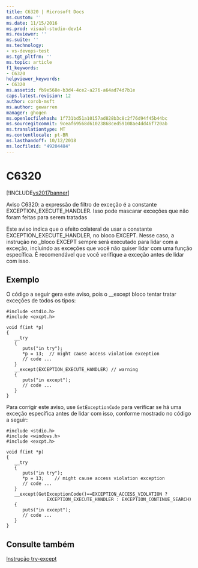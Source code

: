 ```yaml
---
title: C6320 | Microsoft Docs
ms.custom: ''
ms.date: 11/15/2016
ms.prod: visual-studio-dev14
ms.reviewer: ''
ms.suite: ''
ms.technology:
- vs-devops-test
ms.tgt_pltfrm: ''
ms.topic: article
f1_keywords:
- C6320
helpviewer_keywords:
- C6320
ms.assetid: fb9e568e-b3d4-4ce2-a276-a64ad74d7b1e
caps.latest.revision: 12
author: corob-msft
ms.author: gewarren
manager: ghogen
ms.openlocfilehash: 1f731bd51a10157ad828b3c8c2f76d94f45b44bc
ms.sourcegitcommit: 9ceaf69568d61023868ced59108ae4dd46f720ab
ms.translationtype: MT
ms.contentlocale: pt-BR
ms.lasthandoff: 10/12/2018
ms.locfileid: "49204484"
---
```

# <a name="c6320"></a>C6320
[!INCLUDE[vs2017banner](../includes/vs2017banner.md)]

Aviso C6320: a expressão de filtro de exceção é a constante EXCEPTION_EXECUTE_HANDLER. Isso pode mascarar exceções que não foram feitas para serem tratadas  
  
 Este aviso indica que o efeito colateral de usar a constante EXCEPTION_EXECUTE_HANDLER, no bloco EXCEPT. Nesse caso, a instrução no \_bloco EXCEPT sempre será executado para lidar com a exceção, incluindo as exceções que você não quiser lidar com uma função específica. É recomendável que você verifique a exceção antes de lidar com isso.  
  
## <a name="example"></a>Exemplo  
 O código a seguir gera este aviso, pois o __except bloco tentar tratar exceções de todos os tipos:  
  
```  
#include <stdio.h>   
#include <excpt.h>   
  
void f(int *p)   
{   
   __try  
   {   
      puts("in try");   
      *p = 13;  // might cause access violation exception  
      // code ...  
   }   
   __except(EXCEPTION_EXECUTE_HANDLER) // warning  
   {   
      puts("in except");   
      // code ...  
   }   
}   
```  
  
 Para corrigir este aviso, use `GetExceptionCode` para verificar se há uma exceção específica antes de lidar com isso, conforme mostrado no código a seguir:  
  
```  
#include <stdio.h>   
#include <windows.h>   
#include <excpt.h>   
  
void f(int *p)   
{   
   __try  
   {   
      puts("in try");   
      *p = 13;    // might cause access violation exception   
      // code ...  
   }   
   __except(GetExceptionCode()==EXCEPTION_ACCESS_VIOLATION ?   
               EXCEPTION_EXECUTE_HANDLER : EXCEPTION_CONTINUE_SEARCH)  
   {   
      puts("in except");   
      // code ...  
   }   
}  
```  
  
## <a name="see-also"></a>Consulte também  
 [Instrução try-except](http://msdn.microsoft.com/library/30d60071-ea49-4bfb-a8e6-7a420de66381)



